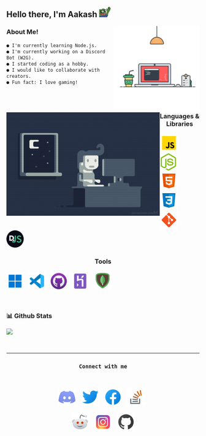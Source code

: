<h2>
Hello there, I'm Aakash <img width= "30" src="./assets/dank hi.png" />
</h2>


<img width = "225" align= "right" src = "./assets/coding.svg">

### About Me!

```
● I'm currently learning Node.js.
● I'm currently working on a Discord Bot (W2G).
● I started coding as a hobby.
● I would like to collaborate with creators.
● Fun fact: I love gaming!
```
<br>


<img width = "400" height = "270" align = "left" src = "./assets/nightcoding.gif">

<br>

<h3 align = "center">Languages & Libraries</h3>

<p >
<code><img width = "48" src = "./assets/javascript.png" /></code> &nbsp; <code><img width = "45" src = "./assets/node.png"/></code> &nbsp; <code><img width = "48" src = "./assets/html.png"/></code> &nbsp; <code><img width = "48" src = ./assets/css.png></code> &nbsp;  <code><img width = "48" src = "./assets/git.png"/></code> &nbsp; <code><img width = "45" src = "./assets/djs.png"/></code>
</p>

<h3 align = "center">Tools</h3>
<p>
<code><img width = "45" src = ./assets/windows.png></code> &nbsp; <code><img width = "45" src = ./assets/vsc.png></code> &nbsp; <code><img width = "45" src = ./assets/github.png></code> &nbsp; <code><img width = "45" src = ./assets/heroku.png></code> &nbsp; <code><img width = "48" src = ./assets/mongodb.png></code>
</p>

<br>


<h3 align = "left">📊 Github Stats</h3>

<p align = "left">

<img src = "https://github-readme-stats.vercel.app/api?username=aakash04s">

 </p>

<!--
 ### Other skills 

<img width = "48" src = "./assets/photoshop.png"> &nbsp; <img width = "48" src = "./assets/illustrator.png">

-->

<br>

---

<h3><p align="center"><code>Connect with me</code></p></h3>

<br>

<p align= "center">
<a href = "https://discord.gg/Je3pHvGXbK"><code><img width = "48" src = "./assets/discord.png"></code></a> &nbsp; <a href = "https://twitter.com/Aakash04s"><code><img width = "48" src = "./assets/twitter.png"></code></a> &nbsp; <a href = "https://www.facebook.com/profile.php?id=100027124781287"><code><img width = "48" src = "./assets/facebook.png"></code></a> &nbsp; <a href = "https://stackoverflow.com/users/16659558/aakash"><code><img width = "48" src = "./assets/stack.png"></code></a> &nbsp; 
</p>

<p align = "center">
<a href = "https://www.reddit.com/user/aakash04s"><code><img width = "48" src = "./assets/reddit.png"></code></a> &nbsp; <a href = "https://instagram.com/aakash04s"><code><img width = "48" src = "./assets/instagram.png"></code></a> &nbsp; <a href = "https://github.com/aakash04s"><code><img width = "48" src = "./assets/git+.png"></code></a>
</p>





